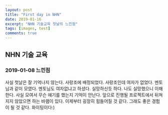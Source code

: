 ```yaml
---
layout: post
title: "First day in NHN"
date: 2019-01-16
excerpt: "NHN 기술교육 첫날의 느낀점"
tags: [images, test]
comments: true
---
```


## NHN 기술 교육
### 2019-01-08 느낀점
 사실 첫날은 잘 기억나지 않는다. 사랑조에 배정되었다. 사랑조인데 여자가 없었다. 멘토님과 같이 모였다. 멘토님도 여자없냐고 하셨다. 실망하신듯 하다. 나도 실망했으니 이해한다. 사실 모여서 무슨 얘기를 했는지 기억이 안난다. 앞으로 진행될 프로젝트에서 뒤쳐지지 않았으면 하는 바램이 있다. 이제부터 굉장히 힘들어질 것 같다. 그래도 좋은 경험이 될 것 같다. 화이팅이다:)
